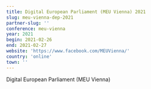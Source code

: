 ```yaml
---
title: Digital European Parliament (MEU Vienna) 2021
slug: meu-vienna-dep-2021
partner-slug: ''
conference: meu-vienna
year: 2021
begin: 2021-02-26
end: 2021-02-27
website: 'https://www.facebook.com/MEUVienna/'
country: 'online'
town: ''
---
```

Digital European Parliament (MEU Vienna)
